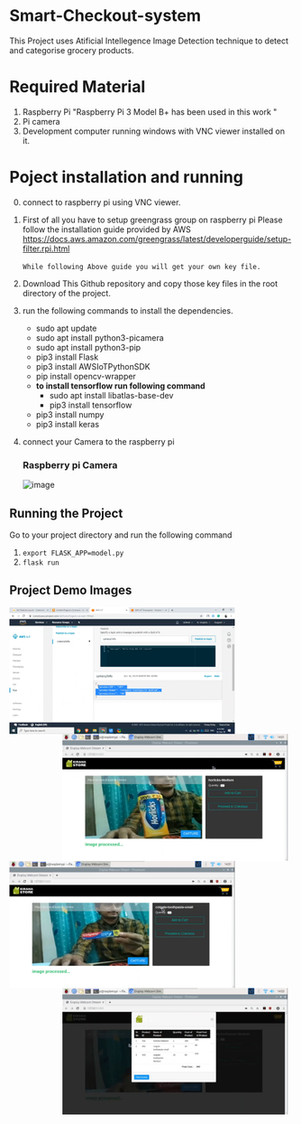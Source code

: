 # Smart-Checkout-system
This Project uses Atificial Intellegence Image Detection technique to detect and categorise grocery products.

# Required Material
1.   Raspberry Pi "Raspberry Pi 3 Model B+  has been used in this work "
2.   Pi camera
3.   Development computer running windows with VNC viewer installed on it.

# Poject installation and running
0. connect to raspberry pi using VNC viewer.
1. First of all you have to setup greengrass group on raspberry pi
   Please follow the installation guide provided by AWS
   https://docs.aws.amazon.com/greengrass/latest/developerguide/setup-filter.rpi.html  

      ``` While following Above guide you will get your own key file. ```

2. Download This Github repository and copy those key files in the root directory of the project.
3. run the following commands to install the dependencies.
    - sudo apt update
    - sudo apt install python3-picamera
    - sudo apt install python3-pip
    - pip3 install Flask
    - pip3 install AWSIoTPythonSDK
    - pip install opencv-wrapper
    - **to install tensorflow run following command**
      * sudo apt install libatlas-base-dev
      * pip3 install tensorflow
    - pip3 install numpy
    - pip3 install keras
4. connect your Camera to the raspberry pi
      ### Raspberry pi Camera
   ![image](https://raw.githubusercontent.com/kmranrg/ProductDetection/master/static/img/raspberry_pi_model_1.jpg "raspberry pi camera setup")

## Running the Project
Go to your project directory  and run the following command
1. `export FLASK_APP=model.py`
2. `flask run`

## Project Demo Images
<img src="img/Screenshot (276).png" alt="Sending data to greengrass subscription" width="400px"  style="float:left;margin-right:10px;"><img src="img/Screenshot (277).png" alt="detection of product" width="400px" style="float:right;margin-right:10px;"> <img src="img/Screenshot (278).png" alt="detection of product" width="400px" style="float:left;margin-right:10px;"> <img src="img/Screenshot (279).png" alt="Bill of Products" width="400px" style="float:right;margin-right:10px;">
